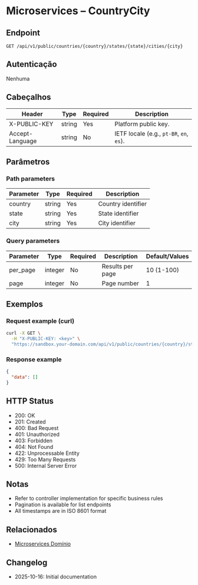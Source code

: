 # Microservices – CountryCity

## Endpoint

```
GET /api/v1/public/countries/{country}/states/{state}/cities/{city}
```

## Autenticação

Nenhuma

## Cabeçalhos

| Header           | Type   | Required | Description |
| ---------------- | ------ | -------- | ----------- |
| X-PUBLIC-KEY     | string | Yes      | Platform public key. |
| Accept-Language  | string | No       | IETF locale (e.g., `pt-BR`, `en`, `es`). |

## Parâmetros

### Path parameters

| Parameter | Type   | Required | Description |
| --------- | ------ | -------- | ----------- |
| country | string | Yes | Country identifier |
| state | string | Yes | State identifier |
| city | string | Yes | City identifier |

### Query parameters

| Parameter | Type    | Required | Description | Default/Values |
| --------- | ------- | -------- | ----------- | -------------- |
| per_page  | integer | No       | Results per page | 10 (1-100) |
| page      | integer | No       | Page number | 1 |

## Exemplos

### Request example (curl)

```bash
curl -X GET \
  -H "X-PUBLIC-KEY: <key>" \
  "https://sandbox.your-domain.com/api/v1/public/countries/{country}/states/{state}/cities/{city}"
```

### Response example

```json
{
  "data": []
}
```

## HTTP Status

- 200: OK
- 201: Created
- 400: Bad Request
- 401: Unauthorized
- 403: Forbidden
- 404: Not Found
- 422: Unprocessable Entity
- 429: Too Many Requests
- 500: Internal Server Error

## Notas

- Refer to controller implementation for specific business rules
- Pagination is available for list endpoints
- All timestamps are in ISO 8601 format

## Relacionados

- [Microservices Domínio](../README.md)

## Changelog

- 2025-10-16: Initial documentation
